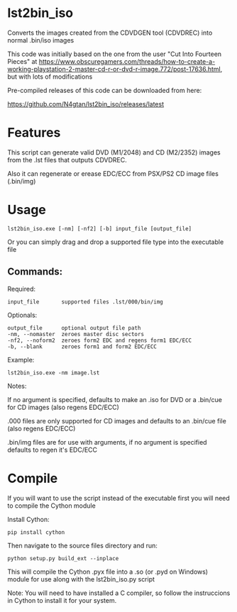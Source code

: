 # lst2bin_iso
Converts the images created from the CDVDGEN tool (CDVDREC) into normal .bin/iso images

This code was initially based on the one from the user "Cut Into Fourteen Pieces" at https://www.obscuregamers.com/threads/how-to-create-a-working-playstation-2-master-cd-r-or-dvd-r-image.772/post-17636.html, but with lots of modifications

Pre-compiled releases of this code can be downloaded from here:

https://github.com/N4gtan/lst2bin_iso/releases/latest

# Features
This script can generate valid DVD (M1/2048) and CD (M2/2352) images from the .lst files that outputs CDVDREC.

Also it can regenerate or erease EDC/ECC from PSX/PS2 CD image files (.bin/img)

# Usage
```
lst2bin_iso.exe [-nm] [-nf2] [-b] input_file [output_file]
```
Or you can simply drag and drop a supported file type into the executable file

## Commands:
Required:
```
input_file       supported files .lst/000/bin/img
```
Optionals:
```
output_file      optional output file path
-nm, --nomaster  zeroes master disc sectors
-nf2, --noform2  zeroes form2 EDC and regens form1 EDC/ECC
-b, --blank      zeroes form1 and form2 EDC/ECC
```

Example:
```
lst2bin_iso.exe -nm image.lst
```

Notes:

If no argument is specified, defaults to make an .iso for DVD or a .bin/cue for CD images (also regens EDC/ECC)

.000 files are only supported for CD images and defaults to an .bin/cue file (also regens EDC/ECC)

.bin/img files are for use with arguments, if no argument is specified defaults to regen it's EDC/ECC

# Compile
If you will want to use the script instead of the executable first you will need to compile the Cython module

Install Cython:
```
pip install cython
```

Then navigate to the source files directory and run:
```
python setup.py build_ext --inplace
```

This will compile the Cython .pyx file into a .so (or .pyd on Windows) module for use along with the lst2bin_iso.py script

Note: You will need to have installed a C compiler, so follow the instruccions in Cython to install it for your system.
